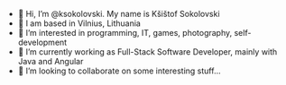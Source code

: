 - 👋 Hi, I’m @ksokolovski. My name is Kšištof Sokolovski
- 🏡 I am based in Vilnius, Lithuania
- 👀 I’m interested in programming, IT, games, photography, self-development
- 🌱 I’m currently working as Full-Stack Software Developer, mainly with Java and Angular
- 💞️ I’m looking to collaborate on some interesting stuff...

<!---
ksokolovski/ksokolovski is a ✨ special ✨ repository because its `README.md` (this file) appears on your GitHub profile.
You can click the Preview link to take a look at your changes.
--->
